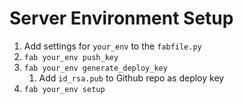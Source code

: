 # Server Environment Setup

1. Add settings for `your_env` to the `fabfile.py`
1. `fab your_env push_key`
1. `fab your_env generate_deploy_key `
	1. Add `id_rsa.pub` to Github repo as deploy key  
1. `fab your_env setup`
